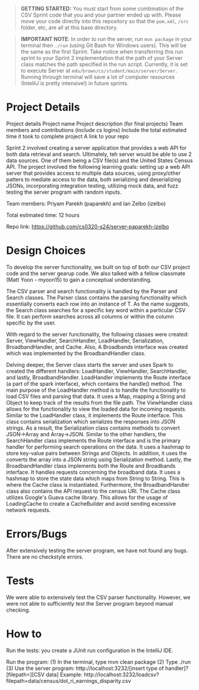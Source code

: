> **GETTING STARTED:** You must start from some combination of the CSV Sprint code that you and your partner ended up with. Please move your code directly into this repository so that the `pom.xml`, `/src` folder, etc, are all at this base directory.

> **IMPORTANT NOTE**: In order to run the server, run `mvn package` in your terminal then `./run` (using Git Bash for Windows users). This will be the same as the first Sprint. Take notice when transferring this run sprint to your Sprint 2 implementation that the path of your Server class matches the path specified in the run script. Currently, it is set to execute Server at `edu/brown/cs/student/main/server/Server`. Running through terminal will save a lot of computer resources (IntelliJ is pretty intensive!) in future sprints.

# Project Details
Project details
Project name
Project description (for final projects)
Team members and contributions (include cs logins)
Include the total estimated time it took to complete project
A link to your repo

Sprint 2 involved creating a server application that provides a web API for 
both data retrieval and search. Ultimately, teh server would be able to use 
2 data sources. One of them being a CSV file(s) and the United States Census 
API. The project involved the following learning goals: setting up a web API 
server that provides access to multiple data sources, using proxy/other 
patters to mediate access to the data, both serializing and deserializing 
JSONs, incorporating integration testing, utilizing mock data, and fuzz 
testing the server program with random inputs.

Team members: Priyam Parekh (paparekh) and Ian Zelbo (izelbo)

Total estimated time: 12 hours

Repo link: https://github.com/cs0320-s24/server-paparekh-izelbo

# Design Choices
To develop the server functionality, we built on top of both our CSV project 
code and the server gearup code. We also talked with a fellow classmate 
(Matt Yoon - myoon15) to gain a conceptual understanding.

The CSV parser and search functionality is handled by the Parser and Search 
classes. The Parser class contains the parsing functionality which 
essentially converts each row into an instance of T. As the name suggests, 
the Search class searches for a specific key word within a particular CSV 
file. It can perform searches across all columns or within the column 
specific by the user. 

With regard to the server functionality, the following classes were created: 
Server, ViewHandler, SearchHandler, LoadHandler, Serialization, 
BroadbandHandler, and Cache. Also, A Broadbands interface was created which 
was implemented by the BroadbandHandler class.

Delving deeper, the Server class starts the server and uses Spark to created 
the different handlers: LoadHandler, ViewHandler, SearchHandler, and lastly, 
BroadbandHandler. LoadHandler implements the Route interface (a part of the 
spark interface), which contains the handle() method. The main purpose of 
the LoadHandler method is to handle the functionality to load CSV files and 
parsing that data. It uses a Map, mapping a String and Object to keep track 
of the results from the file path. The ViewHandler class allows for the 
functionality to view the loaded data for incoming requests. Similar to the 
LoadHandler class, it implements the Route interface. This class contains 
serialization which serializes the responses into JSON strings. As a result, 
the Serialization class contains methods to convert JSON->Array and 
Array->JSON. Similar to the other handlers, the SearchHandler class 
implements the Route interface and is the primary handler for performing 
search operations on the data. It uses a hashmap to store key-value pairs 
between Strings and Objects. In addition, it uses the converts the array 
into a JSON string using Serialization method. Lastly, the BroadbandHandler 
class implements both the Route and Broadbands interface. It handles 
requests concerning the broadband data. It uses a hashmap to store the state 
data which maps from String to String. This is where the Cache class is 
instantiated. Furthermore, the BroadbandHandler class also contains the API 
request to the census URI. The Cache class utilizes Google's Guava cache 
library. This allows for the usage of LoadingCache to create a CacheBuilder and
avoid sending excessive network requests.


# Errors/Bugs
After extensively testing the server program, we have not found any bugs.
There are no checkstyle errors.

# Tests
We were able to extensively test the CSV parser functionality. 
However, we were not able to sufficiently test the Server program beyond manual checking.

# How to
Run the tests: you create a JUnit run configuration in the IntelliJ IDE.

Run the program:
(1) In the terminal, type mvn clean package
(2) Type ./run
(3) Use the server program: http://localhost:3232/[insert type of handler]?[filepath=][CSV data]
    Example: http://localhost:3232/loadcsv?filepath=data/census/dol_ri_earnings_disparity.csv

